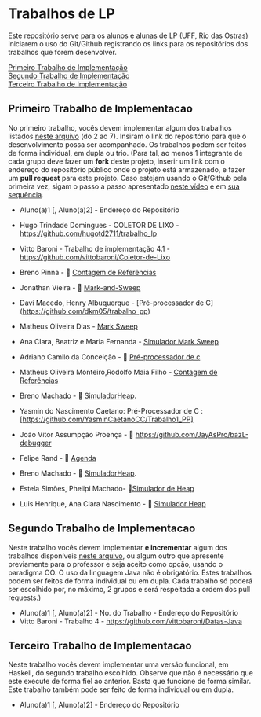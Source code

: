 # Trabalhos de LP

Este repositório serve para os alunos e alunas de LP (UFF, Rio das Ostras) iniciarem o uso do Git/Github registrando os links para os repositórios dos trabalhos que forem desenvolver.

[Primeiro Trabalho de Implementação](#primeiro-trabalho-de-implementacao)\
[Segundo Trabalho de Implementação](#segundo-trabalho-de-implementacao)\
[Terceiro Trabalho de Implementação](#terceiro-trabalho-de-implementacao)


## Primeiro Trabalho de Implementacao

No primeiro trabalho, vocês devem implementar algum dos trabalhos listados [neste arquivo](https://carlosbazilio.github.io/cursos/pp/material/Trabalhos.pdf) (do 2 ao 7). Insiram o link do repositório para que o desenvolvimento possa ser acompanhado. Os trabalhos podem ser feitos de forma individual, em dupla ou trio. (Para tal, ao menos 1 integrante de cada grupo deve fazer um **fork** deste projeto, inserir um link com o endereço do repositório público onde o projeto está armazenado, e fazer um **pull request** para este projeto. Caso estejam usando o Git/Github pela primeira vez, sigam o passo a passo apresentado [neste vídeo](https://www.youtube.com/watch?v=RP5L4mAtxto) e em [sua sequência](https://www.youtube.com/watch?v=GrnAygK1zsA).

- Aluno(a)1 [, Aluno(a)2] - Endereço do Repositório

- Hugo Trindade Domingues - COLETOR DE LIXO - https://github.com/hugotd2711/trabalho_lp
- Vitto Baroni - Trabalho de implementação 4.1 - https://github.com/vittobaroni/Coletor-de-Lixo
- Breno Pinna - :link: [Contagem de Referências](https://github.com/brenopinna/trabalho_pp_contagem_de_referencias/)
- Jonathan Vieira - :link: [Mark-and-Sweep](https://github.com/JonathanViera/trabalho_lp.git)
- Davi Macedo, Henry Albuquerque - [Pré-processador de C] (https://github.com/dkm05/trabalho_pp)
- Matheus Oliveira Dias - [Mark Sweep](https://github.com/Kaliberss/Mark_Sweep)
- Ana Clara, Beatriz e Maria Fernanda - [Simulador Mark Sweep](https://github.com/BiaBicalho/coletorMarkSweepC)
- Adriano Camilo da Conceição - :link: [Pré-processador de c](https://github.com/Ocamilinho/cfmt)
- Matheus Oliveira Monteiro,Rodolfo Maia Filho - [Contagem de Referências](https://github.com/MatheusOMonteiro/coletor-de-lixo)
- Breno Machado - :link: [SimuladorHeap](https://github.com/BMO-O/SimuladorHeap).
- Yasmin do Nascimento Caetano: Pré-Processador de C :[https://github.com/YasminCaetanoCC/Trabalho1_PP]
- João Vitor Assumpção Proença - :link: https://github.com/JayAsPro/bazL-debugger
- Felipe Rand - :link: [Agenda](https://github.com/liperand/Exercicio10-Agenda.git)
- Breno Machado - :link: [SimuladorHeap](https://github.com/BMO-O/SimuladorHeap).
- Estela Simões, Phelipi Machado- 🔗[Simulador de Heap](https://github.com/phelipipereira/Trabalho-PP)
- Luis Henrique, Ana Clara Nascimento - :link: [Simulador Heap](https://github.com/lh2703/Heap)

## Segundo Trabalho de Implementacao

Neste trabalho vocês devem implementar **e incrementar** algum dos trabalhos disponíveis [neste arquivo](https://carlosbazilio.github.io/cursos/pp/material/ListaExerciciosProgOO.pdf), ou algum outro que apresente previamente para o professor e seja aceito como opção, usando o paradigma OO. O uso da linguagem Java não é obrigatório. Estes trabalhos podem ser feitos de forma individual ou em dupla. Cada trabalho só poderá ser escolhido por, no máximo, 2 grupos e será respeitada a ordem dos pull requests.)

- Aluno(a)1 [, Aluno(a)2] - No. do Trabalho - Endereço do Repositório
- Vitto Baroni - Trabalho 4 - https://github.com/vittobaroni/Datas-Java
## Terceiro Trabalho de Implementacao

Neste trabalho vocês devem implementar uma versão funcional, em Haskell, do segundo trabalho escolhido. Observe que não é necessário que este execute de forma fiel ao anterior. Basta que funcione de forma similar. Este trabalho também pode ser feito de forma individual ou em dupla.

- Aluno(a)1 [, Aluno(a)2] - Endereço do Repositório

